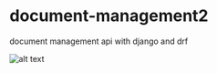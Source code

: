 # document-management2
document management api with django and drf
 
![alt text](https://github.com/oTDMo/document-management2/blob/master/diagram_2.png "flow")
